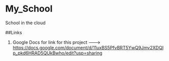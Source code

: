 # My_School
School in the cloud

##Links
1. Google Docs for link for this project ---> https://docs.google.com/document/d/11uxBS5PfvBRT5YwQ9Jmv2XDQIp_pkd6HRAD5QUkBwho/edit?usp=sharing 
